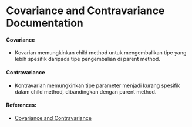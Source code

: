 # Covariance and Contravariance Documentation

#### Covariance
- Kovarian memungkinkan child method untuk mengembalikan tipe yang lebih spesifik daripada tipe pengembalian di parent method. 

#### Contravariance
- Kontravarian memungkinkan tipe parameter menjadi kurang spesifik dalam child method, dibandingkan dengan parent method.

#### References:
- [Covariance and Contravariance](https://www.php.net/manual/en/language.oop5.variance.php)